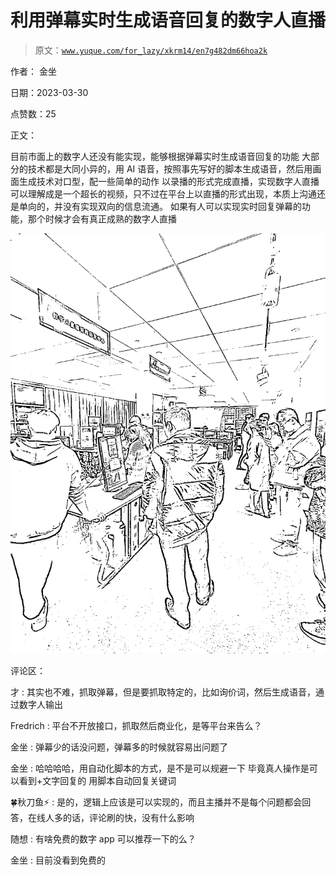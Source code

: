 # 利用弹幕实时生成语音回复的数字人直播

> 原文：[`www.yuque.com/for_lazy/xkrm14/en7g482dm66hoa2k`](https://www.yuque.com/for_lazy/xkrm14/en7g482dm66hoa2k)

作者： 金坐

日期：2023-03-30

点赞数：25

正文：

目前市面上的数字人还没有能实现，能够根据弹幕实时生成语音回复的功能 大部分的技术都是大同小异的，用 AI 语音，按照事先写好的脚本生成语音，然后用画面生成技术对口型，配一些简单的动作 以录播的形式完成直播，实现数字人直播 可以理解成是一个超长的视频，只不过在平台上以直播的形式出现，本质上沟通还是单向的，并没有实现双向的信息流通。 如果有人可以实现实时回复弹幕的功能，那个时候才会有真正成熟的数字人直播

![](img/9117a4017ae324dcb6c6a1d3be905dcf.png)  

评论区：

才 : 其实也不难，抓取弹幕，但是要抓取特定的，比如询价词，然后生成语音，通过数字人输出

Fredrich : 平台不开放接口，抓取然后商业化，是等平台来告么？

金坐 : 弹幕少的话没问题，弹幕多的时候就容易出问题了

金坐 : 哈哈哈哈，用自动化脚本的方式，是不是可以规避一下 毕竟真人操作是可以看到+文字回复的 用脚本自动回复关键词

🍀秋刀鱼⚡ : 是的，逻辑上应该是可以实现的，而且主播并不是每个问题都会回答，在线人多的话，评论刷的快，没有什么影响

随想 : 有啥免费的数字 app 可以推荐一下的么？

金坐 : 目前没看到免费的

